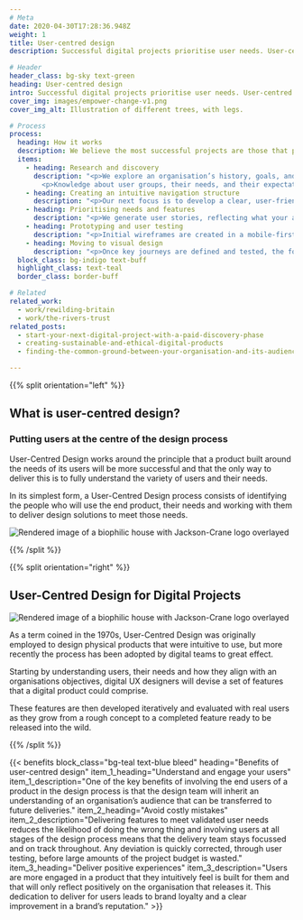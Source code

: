 ```yaml
---
# Meta
date: 2020-04-30T17:28:36.948Z
weight: 1
title: User-centred design
description: Successful digital projects prioritise user needs. User-centred design involves identifying users, understanding their needs, and collaboratively creating solutions that address those needs effectively.

# Header
header_class: bg-sky text-green
heading: User-centred design
intro: Successful digital projects prioritise user needs. User-centred design involves identifying users, understanding their needs, and collaboratively creating solutions that address those needs effectively.
cover_img: images/empower-change-v1.png
cover_img_alt: Illustration of different trees, with legs.

# Process
process:
  heading: How it works
  description: We believe the most successful projects are those that put the needs of their audience first.
  items:
    - heading: Research and discovery
      description: "<p>We explore an organisation’s history, goals, and vision, gathering insights through conversations with the project team and examining how the website supports strategic objectives.</p>
        <p>Knowledge about user groups, their needs, and their expectations is shared collaboratively, while quantitative insights are captured through short surveys, helping to build a clear picture of the people the website serves.</p>"
    - heading: Creating an intuitive navigation structure
      description: "<p>Our next focus is to develop a clear, user-friendly navigation system. Rather than reflecting internal structures, the Information Architecture is shaped by user behaviours, content analysis, and user stories, ensuring intuitive navigation that helps users move efficiently through the site.</p>"
    - heading: Prioritising needs and features
      description: "<p>We generate user stories, reflecting what your audience groups need from the website and why. These guide the creation of a set of features, which are then prioritised in collaboration with the project team to focus on the elements with the greatest impact.</p>"
    - heading: Prototyping and user testing
      description: "<p>Initial wireframes are created in a mobile-first format, helping establish content hierarchy and performance early on. Prototypes of key user journeys are developed and tested with users to validate assumptions and refine the experience.</p>"
    - heading: Moving to visual design
      description: "<p>Once key journeys are defined and tested, the focus shifts to larger screen formats and visual design. Using brand guidelines and user insights, a consistent visual language is established—resulting in coherent and consistent components and layouts ready for development.</p>"
  block_class: bg-indigo text-buff
  highlight_class: text-teal
  border_class: border-buff

# Related
related_work:
  - work/rewilding-britain
  - work/the-rivers-trust
related_posts:
  - start-your-next-digital-project-with-a-paid-discovery-phase
  - creating-sustainable-and-ethical-digital-products
  - finding-the-common-ground-between-your-organisation-and-its-audience

---
```


<div class="section--lg">

{{% split orientation="left" %}}

  ## What is user-centred design?
  
  ### Putting users at the centre of the design process

  User-Centred Design works around the principle that a product built around the needs of its users will be more successful and that the only way to deliver this is to fully understand the variety of users and their needs.

  In its simplest form, a User-Centred Design process consists of identifying the people who will use the end product, their needs and working with them to deliver design solutions to meet those needs.

  ![Rendered image of a biophilic house with Jackson-Crane logo overlayed](https://madebykind.imgix.net/work-jackson-crane-header.jpg)

{{% /split %}}

{{% split orientation="right" %}}

## User-Centred Design for Digital Projects

![Rendered image of a biophilic house with Jackson-Crane logo overlayed](https://madebykind.imgix.net/work-jackson-crane-header.jpg)

As a term coined in the 1970s, User-Centred Design was originally employed to design physical products that were intuitive to use, but more recently the process has been adopted by digital teams to great effect.

Starting by understanding users, their needs and how they align with an organisations objectives, digital UX designers will devise a set of features that a digital product could comprise.

These features are then developed iteratively and evaluated with real users as they grow from a rough concept to a completed feature ready to be released into the wild.


{{% /split %}}

</div>

{{< benefits
  block_class="bg-teal text-blue bleed"
  heading="Benefits of user-centred design"
  item_1_heading="Understand and engage your users"
  item_1_description="One of the key benefits of involving the end users of a product in the design process is that the design team will inherit an understanding of an organisation’s audience that can be transferred to future deliveries."
  item_2_heading="Avoid costly mistakes"
  item_2_description="Delivering features to meet validated user needs reduces the likelihood of doing the wrong thing and involving users at all stages of the design process means that the delivery team stays focussed and on track throughout. Any deviation is quickly corrected, through user testing, before large amounts of the project budget is wasted."
  item_3_heading="Deliver positive experiences"
  item_3_description="Users are more engaged in a product that they intuitively feel is built for them and that will only reflect positively on the organisation that releases it. This dedication to deliver for users leads to brand loyalty and a clear improvement in a brand’s reputation." >}}
